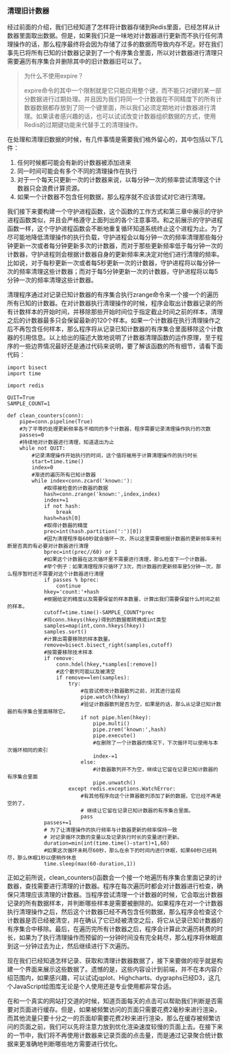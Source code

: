 ### 清理旧计数器

经过前面的介绍，我们已经知道了怎样将计数器存储到Redis里面，已经怎样从计数器里面取出数据。但是，如果我们只是一味地对计数器进行更新而不执行任何清理操作的话，那么程序最终将会因为存储了过多的数据而导致内存不足。好在我们事先已将所有已知的计数器记录到了一个有序集合里面，所以对计数器进行清理只需要遍历有序集合并删除其中的旧计数器旧可以了。

> 为什么不使用expire？
>
> expire命令的其中一个限制就是它只能应用整个键，而不能只对键的某一部分数据进行过期处理。并且因为我们将同一个计数器在不同精度下的所有计数器数据都存放到了同一个键里面，所以我们必须定期地对计数器进行清理。如果读者感兴趣的话，也可以试试改变计数器组织数据的方式，使用Redis的过期键功能来代替手工的清理操作。

在处理和清理旧数据的时候，有几件事情是需要我们格外留心的，其中包括以下几件：

1. 任何时候都可能会有新的计数器被添加进来
2. 同一时间可能会有多个不同的清理操作在执行
3. 对于一个每天只更新一次的计数器来说，以每分钟一次的频率尝试清理这个计数器只会浪费计算资源。
4. 如果一个计数器不包含任何数据，那么程序就不应该尝试对它进行清理。

我们接下来要构建一个守护进程函数，这个函数的工作方式和第三章中展示的守护进程函数类似，并且会严格遵守上面列出的各个注意事项。和之前展示的守护进程函数一样，这个守护进程函数会不断地重复循环知道系统终止这个进程为止。为了尽可能地降低清理操作的执行负载，守护进程会以每分钟一次的频率清理那些每分钟更新一次或者每分钟更新多次的计数器，而对于那些更新频率低于每分钟一次的计数器，守护进程则会根据计数器自身的更新频率来决定对他们进行清理的频率。比如说，对于每秒更新一次或者每5秒更新一次的计数器，守护进程将以每分钟一次的频率清理这些计数器；而对于每5分钟更新一次的计数器，守护进程将以每5分钟一次的频率清理这些计数器。

清理程序通过对记录已知计数器的有序集合执行zrange命令来一个接一个的遍历所有已知的计数器。在对计数器执行清理操作的时候，程序会取出计数器记录的所有计数样本的开始时间，并移除那些开始时间位于指定截止时间之前的样本，清理之后的计数器最多只会保留最新的120个样本。如果一个计数器在执行清理操作之后不再包含任何样本，那么程序将从记录已知计数器的有序集合里面移除这个计数器的引用信息。以上给出的描述大致地说明了计数器清理函数的运作原理，至于程序的一些边界情况最好还是通过代码来说明，要了解该函数的所有细节，请看下面代码：

```
import bisect
import time

import redis

QUIT=True
SAMPLE_COUNT=1

def clean_counters(conn):
    pipe=conn.pipeline(True)
    #为了平等的处理更新频率各不相同的多个计数器，程序需要记录清理操作执行的次数
    passes=0
    #持续地对计数器进行清理，知道退出为止
    while not QUIT:
        #记录清理操作开始执行的时间，这个值将被用于计算清理操作的执行时长
        start=time.time()
        index=0
        #渐进的遍历所有已知计数器
        while index<conn.zcard('known:'):
            #取得被检查的计数器的数据
            hash=conn.zrange('known:',index,index)
            index+=1
            if not hash:
                break
            hash=hash[0]
            #取得计数器的精度
            prec=int(hash.partition(':')[0])
            #因为清理程序每60秒就会循环一次，所以这里需要根据计数器的更新频率来判断是否真的有必要对计数器进行清理
            bprec=int(prec//60) or 1
            #如果这个计数器在这次循环里不需要进行清理，那么检查下一个计数器。
            #举个例子：如果清理程序只循环了3次，而计数器的更新频率是5分钟一次，那么程序暂时还不需要对这个计数器进行清理
            if passes % bprec:
                continue
            hkey='count:'+hash
            #根据给定的精度以及需要保留的样本数量，计算出我们需要保留什么时间之前的样本。
            cutoff=time.time()-SAMPLE_COUNT*prec
            #将conn.hkeys(hkey)得到的数据都转换成int类型
            samples=map(int,conn.hkeys(hkey))
            samples.sort()
            #计算出需要移除的样本数量。
            remove=bisect.bisect_right(samples,cutoff)
            #按需要移除技术样本
            if remove:
                conn.hdel(hkey,*samples[:remove])
                #这个散列可能以及被清空
                if remove==len(samples):
                    try:
                        #在尝试修改计数器散列之前，对其进行监视
                        pipe.watch(hkey)
                        #验证计数器散列是否为空，如果是的话，那么从记录已知计数器的有序集合里面移除它。
                        if not pipe.hlen(hkey):
                            pipe.multi()
                            pipe.zrem('known:',hash)
                            pipe.execute()
                            #在删除了一个计数器的情况下，下次循环可以使用与本次循环相同的索引
                            index-=1
                        else:
                            #计数器散列并不为空，继续让它留在记录已知计数器的有序集合里面
                            pipe.unwatch()
                    except redis.exceptions.WatchError:
                        #有其他程序向这个计算器散列添加了新的数据，它已经不再是空的了，
                        # 继续让它留在记录已知计数器的有序集合里面。
                        pass
            passes+=1
            # 为了让清理操作的执行频率与计数器更新的频率保持一致
            # 对记录循环次数的变量以及记录执行时长的变量进行更新。
            duration=min(int(time.time()-start)+1,60)
            #如果这次循环未耗尽60秒，那么在余下的时间内进行休眠，如果60秒已经耗尽，那么休眠1秒以便稍作休息
            time.sleep(max(60-duration,1))
```

正如之前所说，clean\_counters\(\)函数会一个接一个地遍历有序集合里面记录的计数器，查找需要进行清理的计数器。程序在每次遍历时都会对计数器进行检查，确保只清理应该清理的计数器。当程序尝试清理一个计数器的时候，它会取出计数器记录的所有数据样本，并判断哪些样本是需要被删除的。如果程序在对一个计数器执行清理操作之后，然后这个计数器已经不再包含任何数据，那么程序会检查这个计数器是否已经被清空，并在确认了它已经被清空之后，将它从记录已知计数器的有序集合中移除。最后，在遍历完所有计数器之后，程序会计算此次遍历耗费的时长，如果为了执行清理操作而预留的一分钟时间没有完全耗尽，那么程序将休眠直到这一分钟过去为止，然后继续进行下次遍历。

现在我们已经知道怎样记录、获取和清理计数器数据了，接下来要做的视乎就是构建一个界面来展示这些数据了。遗憾的是，这些内容设计到前端，并不在本内容介绍范围内，如果感兴趣，可以试试jqplot、Highcharts、dygraphs已经D3，这几个JavaScript绘图库无论是个人使用还是专业使用都非常合适。

在和一个真实的网站打交道的时候，知道页面每天的点击可以帮助我们判断是否需要对页面进行缓存。但是，如果被频繁访问的页面只需要花费2毫秒来进行渲染，而其他流量只要十分之一的页面却需要花费2秒来进行渲染，那么在缓存被频繁访问的页面之前，我们可以先将注意力放到优化渲染速度较慢的页面上去。在接下来的一节中，我们将不再使用计数器来记录页面的点击量，而是通过记录聚合统计数据来更准确地判断哪些地方需要进行优化。

